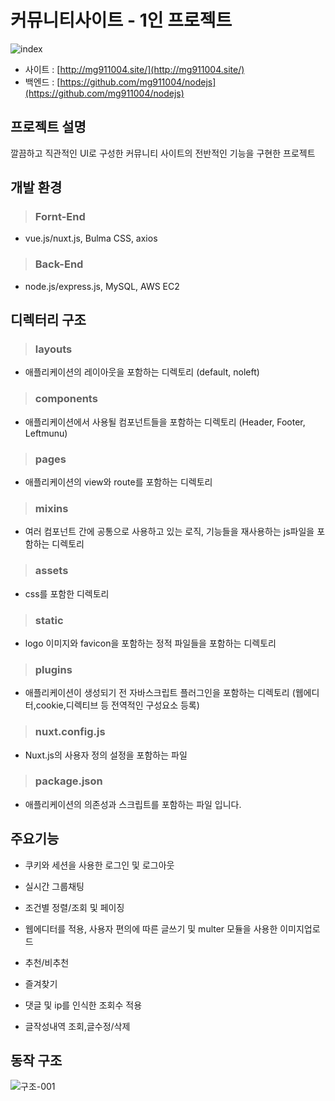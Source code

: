 # 커뮤니티사이트  - 1인 프로젝트

![index](https://user-images.githubusercontent.com/87694251/152955279-a60b9dad-6c36-4249-a376-5ec428e953ca.GIF)

* 사이트 : [http://mg911004.site/](http://mg911004.site/)
* 백엔드 : [https://github.com/mg911004/nodejs](https://github.com/mg911004/nodejs)  

## 프로젝트 설명
  깔끔하고 직관적인 UI로 구성한 커뮤니티 사이트의 전반적인 기능을 구현한 프로젝트
 
## 개발 환경
> ### Fornt-End
  * vue.js/nuxt.js, Bulma CSS, axios

> ### Back-End 
  * node.js/express.js, MySQL, AWS EC2
        
## 디렉터리 구조
> ### layouts
  * 애플리케이션의 레이아웃을 포함하는 디렉토리 (default, noleft) 

> ### components   
  * 애플리케이션에서 사용될 컴포넌트들을 포함하는 디렉토리 (Header, Footer, Leftmunu)

> ### pages  
  * 애플리케이션의 view와 route를 포함하는 디렉토리

> ### mixins  
  * 여러 컴포넌트 간에 공통으로 사용하고 있는 로직, 기능들을 재사용하는 js파일을 포함하는 디렉토리

> ### assets  
  * css를 포함한 디렉토리

> ### static  
  * logo 이미지와 favicon을 포함하는 정적 파일들을 포함하는 디렉토리

> ### plugins  
  * 애플리케이션이 생성되기 전 자바스크립트 플러그인을 포함하는 디렉토리 
    (웹에디터,cookie,디렉티브 등 전역적인 구성요소 등록)

> ### nuxt.config.js  
  * Nuxt.js의 사용자 정의 설정을 포함하는 파일

> ### package.json  
  * 애플리케이션의 의존성과 스크립트를 포함하는 파일 입니다.
 
     
## 주요기능
  * 쿠키와 세션을 사용한 로그인 및 로그아웃

  * 실시간 그룹채팅
    
  * 조건별 정렬/조회 및 페이징

  * 웹에디터를 적용, 사용자 편의에 따른 글쓰기 및 multer 모듈을 사용한 이미지업로드
    
  * 추천/비추천
    
  * 즐겨찾기
    
  * 댓글 및 ip를 인식한 조회수 적용 
    
  * 글작성내역 조회,글수정/삭제 

## 동작 구조

![구조-001](https://user-images.githubusercontent.com/87694251/152490865-350db763-90da-4739-9416-dd2c4de24066.jpg)


